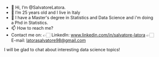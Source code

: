 - 👋 Hi, I’m @SalvatoreLatora.
- 👀 I’m 25 years old and I live in Italy
- 🏢 I have a Master's degree in Statistics and Data Science and i'm doing a Phd in Statistics.
- 📫 How to reach me?
- Contact me on:
👉🏻 LinkedIn: www.linkedin.com/in/salvatore-latora
👉🏻 E-mail: latorasalvatore98@gmail.com

I will be glad to chat about interesting data science topics!
<!---
SalvatoreLatora/SalvatoreLatora is a ✨ special ✨ repository because its `README.md` (this file) appears on your GitHub profile.
You can click the Preview link to take a look at your changes.
--->
